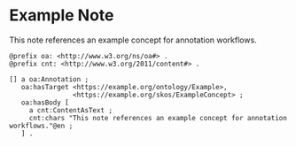 # Example Note

This note references an example concept for annotation workflows.

```ttl
@prefix oa: <http://www.w3.org/ns/oa#> .
@prefix cnt: <http://www.w3.org/2011/content#> .

[] a oa:Annotation ;
   oa:hasTarget <https://example.org/ontology/Example>,
                <https://example.org/skos/ExampleConcept> ;
   oa:hasBody [
     a cnt:ContentAsText ;
     cnt:chars "This note references an example concept for annotation workflows."@en ;
   ] .
```
